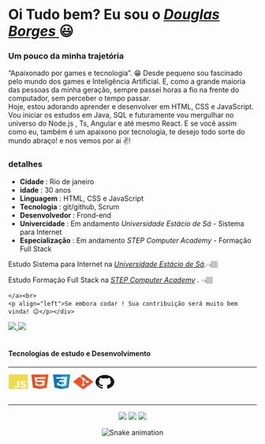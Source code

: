 <div>
    <h1 align="left">Oi Tudo bem? Eu sou o <a href="https://www.linkedin.com/in/douglas-s-borges-475379115/"><i>Douglas Borges </i></a> 😃️</h1>
    <h3>Um  pouco da minha trajetória</h3>
    “Apaixonado por games e tecnologia”. 😁
    Desde pequeno sou fascinado pelo mundo dos games e Inteligência Artificial. E, como a grande maioria das pessoas da minha geração, sempre passei horas a fio na       frente do computador, sem perceber o tempo passar. <br>
    Hoje, estou adorando aprender e desenvolver em HTML, CSS e JavaScript. Vou iniciar os estudos em Java, SQL e futuramente vou mergulhar no universo do Node.js , Ts, Angular e até mesmo React.
   E se você assim como eu, também é um apaixono por tecnologia, te desejo todo sorte do mundo abraço! e nos vemos por ai ✌!
    <h3>detalhes</h3>
    <ul>
        <li><strong>Cidade</strong> : Rio de janeiro </li>
        <li><strong>idade</strong> : 30 anos</li>
        <li><strong>Linguagem</strong> : HTML, CSS e JavaScript </li>
        <li><strong>Tecnologia</strong> : git/github, Scrum</li>
        <li><strong>Desenvolvedor</strong> : Frond-end </li>
      <li><strong>Univercidade</strong> : Em andamento <i>Universidade Estácio de Sá</i> - Sistema para Internet  </li>
      <li><strong>Especialização</strong> : Em andamento <i>  STEP Computer Academy</i> - Formação Full Stack  </li>
    </ul> <strong> </strong>
    <p align="left">Estudo Sistema para Internet na <a href="https://estacio.br/"><i>Universidade Estácio de Sá</i></a><span>.👈🏽️</span>
    <p align="left">Estudo Formação Full Stack na <a href="https://itstep.com.br/"><i>STEP Computer Academy</i></a><span> . 👈🏽️</span>
      
    </a><br>
    <p align="left">Se embora codar ! Sua contribuição será muito bem vinda! 😉️</p></div>
  
  <div align="left">
    <a href="https://github.com/duribeiro">
      <img height="150em" src="https://github-readme-stats.vercel.app/api?username=DouglasB834&count_private=true&include_all_commits=true&show_icons=true&theme=dracula&hide_border=false&show_owner=true"/>
      <img height="150em" src="https://github-readme-stats.vercel.app/api/top-langs/?username=DouglasB834&theme=dracula&hide_border=false&&layout=compact"/>
    </a>
  </div>
  
  <div align="left" valign="top"><br>
    <h4>Tecnologias de estudo e Desenvolvimento</h4>
     <hr>
    <img align="center" alt="Js" height="30" width="40" src="https://raw.githubusercontent.com/devicons/devicon/master/icons/javascript/javascript-plain.svg">
    <img align="center" alt="HTML" height="30" width="40" src="https://raw.githubusercontent.com/devicons/devicon/master/icons/html5/html5-original.svg">
    <img align="center" alt="CSS" height="30" width="40" src="https://raw.githubusercontent.com/devicons/devicon/master/icons/css3/css3-original.svg">
    <img align="center" alt="git" height="30" width="40" src="https://raw.githubusercontent.com/devicons/devicon/master/icons/git/git-original.svg">
    <img align="center" alt="github" height="30" width="40" src="https://raw.githubusercontent.com/devicons/devicon/master/icons/github/github-original.svg">
  </div><br>
  <hr>
  <div align="center">
  <a href="https://www.instagram.com/d0uglas_borges/" target="_blank"><img src="https://img.shields.io/badge/-Instagram-%23E4405F?style=for-the-badge&logo=instagram&logoColor=white" target="_blank"></a>
  <a href="https://www.linkedin.com/in/douglas-s-borges-475379115/" target="_blank"><img src="https://img.shields.io/badge/-LinkedIn-%230077B5?style=for-the-badge&logo=linkedin&logoColor=white" target="_blank"></a> 
  <a href="mailto:douglasb834@gmail.com"><img src="https://img.shields.io/badge/-Gmail-%23333?style=for-the-badge&logo=gmail&logoColor=white" target="_blank"></a>
</div>
  
  <div align="center">
  
  ![Snake animation](https://github.com/danielbped/danielbped/blob/output/github-contribution-grid-snake.svg)
 
</div>
